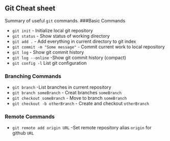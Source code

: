 ## Git Cheat sheet

Summary of useful `git` commands.
###Basic Commands
* `git init` - Initialize local git repository
* `git status` - Show status of working directory
* `git add .` - Add everything in current directory to git index
* `git commit -m "Some message"` - Commit current work to local repository
* `git log` - Show git commit history
* `git log --online` -Show git commit history (compact)
* `git config -l` List git configuration

### Branching Commands
* `git branch` -List branches in current repository
* `git branch someBranch` - Creat branches `someBranch`
* `git checkout someBranch` - Move to branch `someBranch`
* `git checkout -b otherBranch` - Create and checkout `otherBranch`

### Remote Commands
* `git remote add origin URL` -Set remote repository alias `origin` for github `URL`
